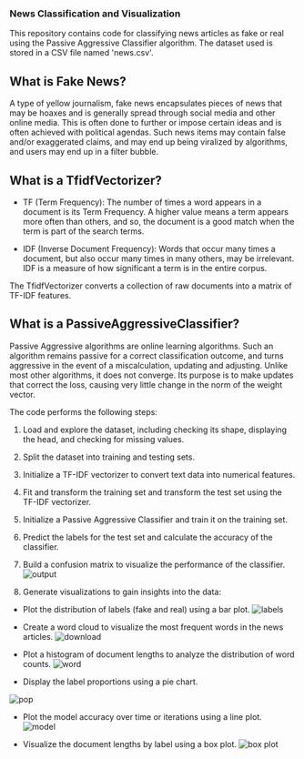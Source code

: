 ### News Classification and Visualization

This repository contains code for classifying news articles as fake or real using the Passive Aggressive Classifier algorithm. The dataset used is stored in a CSV file named 'news.csv'. 

## What is Fake News?
A type of yellow journalism, fake news encapsulates pieces of news that may be hoaxes and is generally spread through social media and other online media. This is often done to further or impose certain ideas and is often achieved with political agendas. Such news items may contain false and/or exaggerated claims, and may end up being viralized by algorithms, and users may end up in a filter bubble.

## What is a TfidfVectorizer?
- TF (Term Frequency): The number of times a word appears in a document is its Term Frequency. A higher value means a term appears more often than others, and so, the document is a good match when the term is part of the search terms.

- IDF (Inverse Document Frequency): Words that occur many times a document, but also occur many times in many others, may be irrelevant. IDF is a measure of how significant a term is in the entire corpus.

The TfidfVectorizer converts a collection of raw documents into a matrix of TF-IDF features.

## What is a PassiveAggressiveClassifier?
Passive Aggressive algorithms are online learning algorithms. Such an algorithm remains passive for a correct classification outcome, and turns aggressive in the event of a miscalculation, updating and adjusting. Unlike most other algorithms, it does not converge. Its purpose is to make updates that correct the loss, causing very little change in the norm of the weight vector.

The code performs the following steps:

1. Load and explore the dataset, including checking its shape, displaying the head, and checking for missing values.
2. Split the dataset into training and testing sets.
3. Initialize a TF-IDF vectorizer to convert text data into numerical features.
4. Fit and transform the training set and transform the test set using the TF-IDF vectorizer.
5. Initialize a Passive Aggressive Classifier and train it on the training set.
6. Predict the labels for the test set and calculate the accuracy of the classifier.
7. Build a confusion matrix to visualize the performance of the classifier.
![output](https://github.com/saqib772/Artifical-Intelligence-Projects/assets/121972215/ddf1faae-fa94-4f03-8685-a52c1bda9bd9)

8. Generate visualizations to gain insights into the data:
- Plot the distribution of labels (fake and real) using a bar plot.
![labels](https://github.com/saqib772/Artifical-Intelligence-Projects/assets/121972215/3951f02d-cc56-4f10-aa13-d4ede14b6199)

- Create a word cloud to visualize the most frequent words in the news articles.
![download](https://github.com/saqib772/Artifical-Intelligence-Projects/assets/121972215/dc779d95-95f9-4ad1-ae3a-d77d4ecea914)

- Plot a histogram of document lengths to analyze the distribution of word counts.
![word](https://github.com/saqib772/Artifical-Intelligence-Projects/assets/121972215/e40029c9-5185-4b7b-8707-c0f08b90d275)

- Display the label proportions using a pie chart.

![pop](https://github.com/saqib772/Artifical-Intelligence-Projects/assets/121972215/eeb6f168-cb6f-45c8-8e45-bede5b4d4c0a)

- Plot the model accuracy over time or iterations using a line plot.
![model](https://github.com/saqib772/Artifical-Intelligence-Projects/assets/121972215/c4ff2008-fdb4-44e9-a93b-a5413f6adcf9)

- Visualize the document lengths by label using a box plot.
![box plot](https://github.com/saqib772/Artifical-Intelligence-Projects/assets/121972215/0d3aa143-f200-40a6-8cec-22e8e94e828d)
